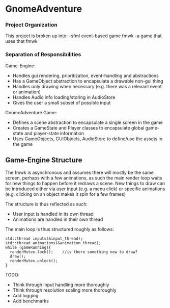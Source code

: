 # GnomeAdventure

### Project Organization
This project is broken up into:
-sfml event-based game fmwk
-a game that uses that fmwk

### Separation of Responsibilities
Game-Engine:
- Handles gui rendering, prioritization, event-handling and abstractions
- Has a GameObject abstraction to encapsulate a drawable non-gui thing
- Handles only drawing when necessary (e.g. there was a relevant event or animation)
- Handles Audio info loading/storing in AudioStore
- Gives the user a small subset of possible input

GnomeAdventure Game:
- Defines a scene abstraction to encapsulate a single screen in the game
- Creates a GameState and Player classes to encapsulate global game-state and player-state information
- Uses GameObjects, GUIObjects, AudioStore to define/use the assets in the game


## Game-Engine Structure
The fmwk is asynchronous and assumes there will mostly be the same screen, perhaps with a few animations, as such the main render loop waits for new things to happen before it redraws a scene. New things to draw can be introduced either via user input (e.g. a menu click) or specific animations (e.g. clicking on an object makes it spin for a few frames)

The structure is thus reflected as such:
* User input is handled in its own thread
* Animations are handled in their own thread

The main loop is thus structured roughly as follows:
```
std::thread inputs(&input_thread);
std::thread animations(&animation_thread);
while (gameRunning){
  renderMutex.lock();    //is there something new to draw?
  draw();
  renderMutex.unlock();
}
```

TODO:
- Think through input handling more thoroughly
- Think through resolution scaling more thoroughly
- Add logging
- Add benchmarks
